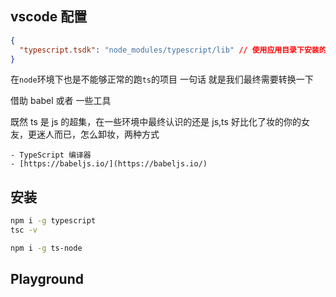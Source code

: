 

## vscode 配置

```json
{
  "typescript.tsdk": "node_modules/typescript/lib" // 使用应用目录下安装的 TypeScript 版本，以便提供语法解析和类型检测服务
}
````

在`node`环境下也是不能够正常的跑`ts`的项目 一句话 就是我们最终需要转换一下

借助 babel 或者 一些工具

既然 ts 是 js 的超集，在一些环境中最终认识的还是 js,ts 好比化了妆的你的女友，更迷人而已，怎么卸妆，两种方式
```
- TypeScript 编译器
- [https://babeljs.io/](https://babeljs.io/)
```

## 安装

```sh
npm i -g typescript
tsc -v

```
```sh
npm i -g ts-node
```
## Playground
